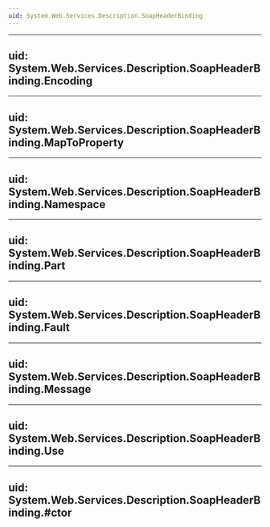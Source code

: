 ```yaml
---
uid: System.Web.Services.Description.SoapHeaderBinding
---
```


---
uid: System.Web.Services.Description.SoapHeaderBinding.Encoding
---

---
uid: System.Web.Services.Description.SoapHeaderBinding.MapToProperty
---

---
uid: System.Web.Services.Description.SoapHeaderBinding.Namespace
---

---
uid: System.Web.Services.Description.SoapHeaderBinding.Part
---

---
uid: System.Web.Services.Description.SoapHeaderBinding.Fault
---

---
uid: System.Web.Services.Description.SoapHeaderBinding.Message
---

---
uid: System.Web.Services.Description.SoapHeaderBinding.Use
---

---
uid: System.Web.Services.Description.SoapHeaderBinding.#ctor
---
